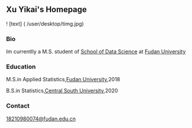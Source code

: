 ## Xu Yikai's Homepage
! [text] ( /user/desktop/timg.jpg)
### Bio
Im currentlly a M.S. student of [School of Data Science](http://www.sds.fudan.edu.cn/wp/) at [Fudan University](http://www.fudan.edu.cn/2016/index.html)

### Education
M.S.in Applied Statistics,[Fudan University](http://www.fudan.edu.cn/2016/index.html),2018

B.S.in Statistics,[Central South University](www.csu.edu.cn/),2020

### Contact
18210980074@fudan.edu.cn
